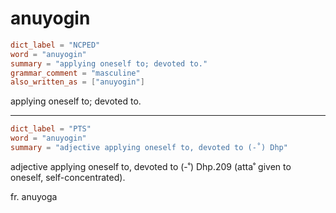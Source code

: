 # anuyogin

``` toml
dict_label = "NCPED"
word = "anuyogin"
summary = "applying oneself to; devoted to."
grammar_comment = "masculine"
also_written_as = ["anuyogin"]
```

applying oneself to; devoted to.

--------------------

``` toml
dict_label = "PTS"
word = "anuyogin"
summary = "adjective applying oneself to, devoted to (-˚) Dhp"
```

adjective applying oneself to, devoted to (\-˚) Dhp.209 (atta˚ given to oneself, self\-concentrated).

fr. anuyoga

